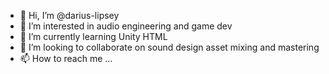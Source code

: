 - 👋 Hi, I’m @darius-lipsey
- 👀 I’m interested in audio engineering and game dev
- 🌱 I’m currently learning Unity HTML
- 💞️ I’m looking to collaborate on sound design asset mixing and mastering
- 📫 How to reach me ...

<!---
darius-lipsey/darius-lipsey is a ✨ special ✨ repository because its `README.md` (this file) appears on your GitHub profile.
You can click the Preview link to take a look at your changes.
--->
